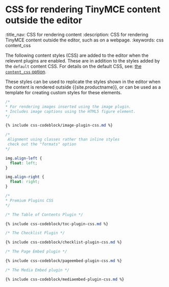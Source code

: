 # CSS for rendering TinyMCE content outside the editor
:title_nav: CSS for rendering content
:description: CSS for rendering TinyMCE content outside the editor, such as on a webpage.
:keywords: css content_css

The following content styles (CSS) are added to the editor when the relevent plugins are enabled. These are in addition to the styles added by the `default` content CSS. For details on the default CSS, see: [the `content_css` option]({{site.baseurl}}/content/add-css-options/#content_css).

These styles can be used to replicate the styles shown in the editor when the content is rendered outside {{site.productname}}, or can be used as a template for creating custom styles for these elements.

```css
/*
* For rendering images inserted using the image plugin.
* Includes image captions using the HTML5 figure element.
*/

{% include css-codeblock/image-plugin-css.md %}

/*
 Alignment using classes rather than inline styles
 check out the "formats" option
*/

img.align-left {
  float: left;
}

img.align-right {
  float: right;
}

/*
* Premium Plugins CSS
*/

/* The Table of Contents Plugin */

{% include css-codeblock/toc-plugin-css.md %}

/* The Checklist Plugin */

{% include css-codeblock/checklist-plugin-css.md %}

/* The Page Embed plugin */

{% include css-codeblock/pageembed-plugin-css.md %}

/* The Media Embed plugin */

{% include css-codeblock/mediaembed-plugin-css.md %}
```
